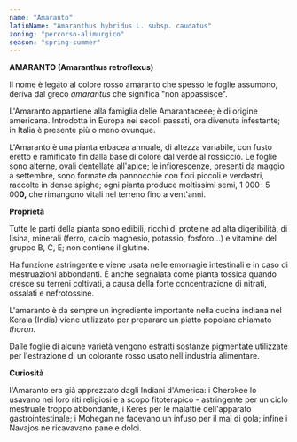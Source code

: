 ```yaml
---
name: "Amaranto"
latinName: "Amaranthus hybridus L. subsp. caudatus"
zoning: "percorso-alimurgico"
season: "spring-summer"
---
```


**AMARANTO (Amaranthus retroflexus)**

Il nome è legato al colore rosso amaranto che spesso le foglie assumono,
deriva dal greco *amarantus* che significa "non appassisce\".

L'Amaranto appartiene alla famiglia delle Amarantaceee; è di origine
americana. Introdotta in Europa nei secoli passati, ora divenuta
infestante; in Italia è presente più o meno ovunque.

L'Amaranto è una pianta erbacea annuale, di altezza variabile, con fusto
eretto e ramificato fin dalla base di colore dal verde al rossiccio. Le
foglie sono alterne, ovali dentellate all'apice; le infiorescenze,
presenti da maggio a settembre, sono formate da pannocchie con fiori
piccoli e verdastri, raccolte in dense spighe; ogni pianta produce
moltissimi semi, 1 000- 5 00**0,** che rimangono vitali nel terreno fino
a vent'anni.

**Proprietà**

Tutte le parti della pianta sono edibili, ricchi di proteine ad alta
digeribilità, di lisina, minerali (ferro, calcio magnesio, potassio,
fosforo...) e vitamine del gruppo B, C, E; non contiene il glutine.

Ha funzione astringente e viene usata nelle emorragie intestinali e in
caso di mestruazioni abbondanti. È anche segnalata come pianta tossica
quando cresce su terreni coltivati, a causa della forte concentrazione
di nitrati, ossalati e nefrotossine.

L'amaranto è da sempre un ingrediente importante nella cucina indiana
nel Kerala (India) viene utilizzato per preparare un piatto popolare
chiamato *thoran.*

Dalle foglie di alcune varietà vengono estratti sostanze pigmentate
utilizzate per l'estrazione di un colorante rosso usato nell'industria
alimentare.

**Curiosità**

l'Amaranto era già apprezzato dagli Indiani d'America: i Cherokee lo
usavano nei loro riti religiosi e a scopo fitoterapico - astringente per
un ciclo mestruale troppo abbondante, i Keres per le malattie
dell'apparato gastrointestinale; i Mohegan ne facevano un infuso per il
mal di gola; infine i Navajos ne ricavavano pane e dolci.
